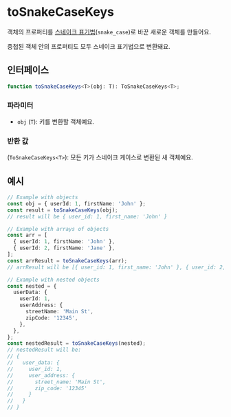 # toSnakeCaseKeys

객체의 프로퍼티를 [스네이크 표기법](../string/snakeCase.md)(`snake_case`)로 바꾼 새로운 객체를 만들어요.

중첩된 객체 안의 프로퍼티도 모두 스네이크 표기법으로 변환돼요.

## 인터페이스

```typescript
function toSnakeCaseKeys<T>(obj: T): ToSnakeCaseKeys<T>;
```

### 파라미터

- `obj` (`T`): 키를 변환할 객체예요.

### 반환 값

(`ToSnakeCaseKeys<T>`): 모든 키가 스네이크 케이스로 변환된 새 객체예요.

## 예시

```typescript
// Example with objects
const obj = { userId: 1, firstName: 'John' };
const result = toSnakeCaseKeys(obj);
// result will be { user_id: 1, first_name: 'John' }

// Example with arrays of objects
const arr = [
  { userId: 1, firstName: 'John' },
  { userId: 2, firstName: 'Jane' },
];
const arrResult = toSnakeCaseKeys(arr);
// arrResult will be [{ user_id: 1, first_name: 'John' }, { user_id: 2, first_name: 'Jane' }]

// Example with nested objects
const nested = {
  userData: {
    userId: 1,
    userAddress: {
      streetName: 'Main St',
      zipCode: '12345',
    },
  },
};
const nestedResult = toSnakeCaseKeys(nested);
// nestedResult will be:
// {
//   user_data: {
//     user_id: 1,
//     user_address: {
//       street_name: 'Main St',
//       zip_code: '12345'
//     }
//   }
// }
```
